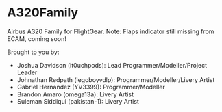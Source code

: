 # A320Family
Airbus A320 Family for FlightGear. Note: Flaps indicator still missing from ECAM, coming soon!<br />

Brought to you by:
- Joshua Davidson (it0uchpods): Lead Programmer/Modeller/Project Leader
- Johnathan Redpath (legoboyvdlp): Programmer/Modeller/Livery Artist
- Gabriel Hernandez (YV3399): Programmer/Modeller
- Brandon Amaro (omega13a): Livery Artist
- Suleman Siddiqui (pakistan-1): Livery Artist
